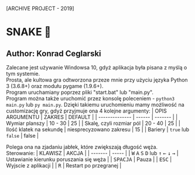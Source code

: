 [ARCHIVE PROJECT - 2019]

# SNAKE 🐍
## Author: Konrad Ceglarski

Zalecane jest używanie Windowsa 10, gdyż aplikacja była pisana z myślą o tym systemie. \
Prosta, ale kultowa gra odtworzona przeze mnie przy użyciu języka Python 3 (3.6.8+) oraz modułu pygame (1.9.6+). \
Program uruchamiany poprzez pliki "start.bat" lub "main.py". \
Program można także uruchomić przez konsolę poleceniem - `python3 main.py` lub `py main.py`.
Dzięki takiemu uruchomieniu mamy możliwość na customizację gry, gdyż przyjmuje ona 4 kolejne argumenty:
| OPIS ARGUMENTU | ZAKRES | DEFAULT |
| -------------- | ------ | ------- |
| Wymiar planszy | 10 - 30 | 25 |
| Skalę, czyli rozmiar pól | 20 - 40 | 25 |
| Ilość klatek na sekundę | niesprecyzowano zakresu | 15 |
| Bariery | `true` lub `false` |  false |

Polega ona na zjadaniu jabłek, które zwiększają długość węża. \
Sterowanie:
| KLAWISZ | AKCJA |
| ------- | ----- |
| <kbd>W</kbd> <kbd>A</kbd> <kbd>S</kbd> <kbd>D</kbd> lub <kbd>&uarr;</kbd> <kbd>&larr;</kbd> <kbd>&darr;</kbd> <kbd>&rarr;</kbd> | Ustawianie kierunku poruszania się węża |
| <kbd>SPACJA</kbd>	| Pauza |
| <kbd>ESC</kbd> | Wyjscie z aplikacji |
| <kbd>R</kbd> | Restart po przegranej |
